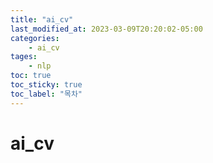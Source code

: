 ```yaml
---
title: "ai_cv"
last_modified_at: 2023-03-09T20:20:02-05:00
categories:
    - ai_cv
tages:
    - nlp
toc: true
toc_sticky: true
toc_label: "목차"
---
```




# ai_cv